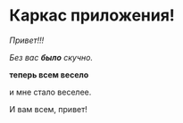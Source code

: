 ﻿# Каркас приложения!

_Привет!!!_

*Без вас __было__ скучно.*

__теперь всем весело__

и мне стало веселее.





И вам всем, привет!

